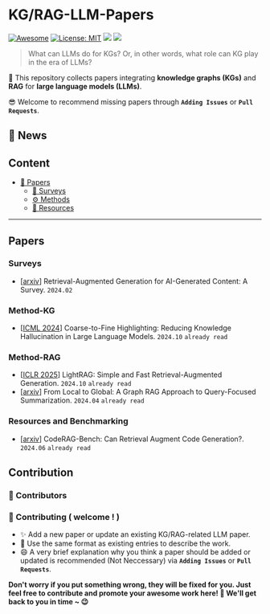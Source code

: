 # KG/RAG-LLM-Papers
[![Awesome](https://awesome.re/badge.svg)](https://github.com/zjukg/KG-LLM-Papers) 
[![License: MIT](https://img.shields.io/badge/License-MIT-green.svg)](https://github.com/zjukg/KG-LLM-Papers/blob/main/LICENSE)
![](https://img.shields.io/github/last-commit/zjukg/KG-LLM-Papers?color=green) 
![](https://img.shields.io/badge/PRs-Welcome-red) 

>What can LLMs do for KGs? Or, in other words, what role can KG play in the era of LLMs?

🙌 This repository collects papers integrating **knowledge graphs (KGs)** and **RAG** for **large language models (LLMs)**.

😎 Welcome to recommend missing papers through **`Adding Issues`** or **`Pull Requests`**. 

<!-- Details of summary and classification of papers are shown in [wiki](https://github.com/zjukg/KG-LLM-Papers/wiki). -->

## 🔔 News

<!--
*Todo:*
1. - [ ] `Fine-grained classification of papers`
2. - [ ] `Update paper project / code`
3. - [ ] `Wiki page for brief paper introduction`
-->
   
## Content


  
- [📜 Papers](#papers)
  - [🔖 Surveys](#surveys)
  - [⚙ Methods](#methods)
  - [🧰 Resources](#resources-and-benchmarking)

---

##  Papers

### Surveys
- \[[arxiv](https://arxiv.org/abs/2402.19473)\] Retrieval-Augmented Generation for AI-Generated Content: A Survey. `2024.02` 

### Method-KG
- \[[ICML 2024](https://openreview.net/forum?id=JCG0KTPVYy)\] Coarse-to-Fine Highlighting: Reducing Knowledge Hallucination in Large Language Models. `2024.10` `already read`


### Method-RAG
- \[[ICLR 2025](https://arxiv.org/abs/2410.05779)\] LightRAG: Simple and Fast Retrieval-Augmented Generation. `2024.10` `already read`
- \[[arxiv](https://arxiv.org/abs/2404.16130)\] From Local to Global: A Graph RAG Approach to Query-Focused Summarization. `2024.04` `already read`

### Resources and Benchmarking
- \[[arxiv](https://arxiv.org/abs/2406.14497)\] CodeRAG-Bench: Can Retrieval Augment Code Generation?. `2024.06` `already read`



## Contribution
### 👥 Contributors

### 🎉 Contributing ( welcome ! )

- ✨ Add a new paper or update an existing KG/RAG-related LLM paper.
- 🧐 Use the same format as existing entries to describe the work.
- 😄 A very brief explanation why you think a paper should be added or updated is recommended (Not Neccessary) via **`Adding Issues`** or **`Pull Requests`**.

**Don't worry if you put something wrong, they will be fixed for you. Just feel free to contribute and promote your awesome work here! 🤩 We'll get back to you in time ~ 😉**


```
